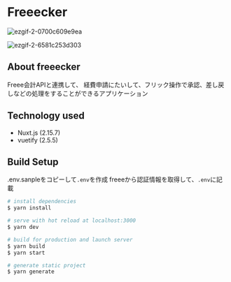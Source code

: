 # Freeecker
![ezgif-2-0700c609e9ea](https://user-images.githubusercontent.com/17329726/144843228-f246a73e-0ca9-49b2-8e8e-188e1d701c9b.gif)

![ezgif-2-6581c253d303](https://user-images.githubusercontent.com/17329726/144843273-66780a95-3a4e-4855-8e1e-244e1134e588.gif)

## About freeecker
Freee会計APIと連携して、
経費申請にたいして、フリック操作で承認、差し戻しなどの処理をすることができるアプリケーション

## Technology used
- Nuxt.js (2.15.7)
- vuetify (2.5.5)

## Build Setup
.env.sanpleをコピーして`.env`を作成
freeeから認証情報を取得して、`.env`に記載

```bash
# install dependencies
$ yarn install

# serve with hot reload at localhost:3000
$ yarn dev

# build for production and launch server
$ yarn build
$ yarn start

# generate static project
$ yarn generate
```
